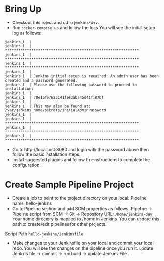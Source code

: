 # Bring Up
- Checkout this roject and cd to jenkins-dev.
- Run ```docker-compose up``` and follow the logs
You will see the initial setup log as follows:
```
jenkins_1  |
jenkins_1  | *************************************************************
jenkins_1  | *************************************************************
jenkins_1  | *************************************************************
jenkins_1  |
jenkins_1  | Jenkins initial setup is required. An admin user has been created and a password generated.
jenkins_1  | Please use the following password to proceed to installation:
jenkins_1  |
jenkins_1  | 70e16fe7623141fe93aba45d41f187bf
jenkins_1  |
jenkins_1  | This may also be found at: /var/jenkins_home/secrets/initialAdminPassword
jenkins_1  |
jenkins_1  | *************************************************************
jenkins_1  | *************************************************************
jenkins_1  | *************************************************************
```
- Go to http://localhost:8080 and login with the password above then follow the basic installation steps. 
- Install suggested plugins and follow th einstructions to complete the configuration. 


# Create Sample Pipeline Project

- Create a job to point to the project directory on your local:
Pipeline name:  hello-jenkins
- Go to Pipeline section and add SCM properties as follows:
Pipeline -> Pipeline script from SCM -> Git -> Repository URL:
```/home/jenkins-dev```
Your home directory is mapped to /home in Jenkins. You can update this path to create/edit pipelines for other projects.  

Script Path
```hello-jenkins/Jenkinsfile```

- Make changes to your Jenkinsfile on your local and commit your local repo. You will see the changes on the pipeline once you run it.
update Jenkins file -> commit -> run build -> update Jenkins File ...



